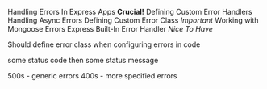 Handling Errors In Express Apps
**Crucial!**
Defining Custom Error Handlers
Handling Async Errors
Defining Custom Error Class
*Important*
Working with Mongoose Errors
Express Built-In Error Handler
*Nice To Have*

Should define error class when configuring errors in code

some status code then some status message

500s - generic errors
400s - more specified errors